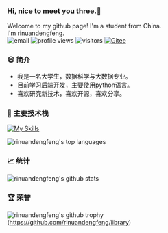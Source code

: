 ### Hi, nice to meet you three.👋
Welcome to my github page! I'm a student from China.  
I'm rinuandengfeng.  
![email](https://img.shields.io/badge/-slzw614@163.com-c14438?style=flat-square&logo=&logoColor=white&link=mailto:slzw614@163.com)
![profile views](https://komarev.com/ghpvc/?username=rinuandengfeng&color=blue&style=flat-square)
![visitors](https://visitor-badge.glitch.me/badge?page_id=rinuandengfeng.rinuandengfeng)
[![Gitee](https://img.shields.io/badge/-Gitee-3eaf7c?style=flat-square&logo=&logoColor=white&link=https://gitee.com/rinuandengfeng)](https://gitee.com/warm-day-and-equal-wind)

### :smile: 简介
- 我是一名大学生，数据科学与大数据专业。
- 目前学习后端开发，主要使用python语言。
- 喜欢研究新技术，喜欢开源，喜欢分享。

### :muscle: 主要技术栈 
[![My Skills](https://skillicons.dev/icons?i=python,java,mysql,html)](https://skillicons.dev)

![rinuandengfeng's top languages](https://github-readme-stats.vercel.app/api/top-langs/?username=rinuandengfeng&theme=tokyonight&&hide_progress=true&layout=compact)



### :chart_with_upwards_trend: 统计
![rinuandengfeng's github stats](https://github-readme-stats.vercel.app/api?username=rinuandengfeng&theme=tokyonight&show_icons=true&count_private=true)


### :trophy: 荣誉
![rinuandengfeng's github trophy](https://github-profile-trophy.vercel.app/?username=rinuandengfeng&row=1)(https://github.com/rinuandengfeng/library)











<!-- **rinuandengfeng/rinuandengfeng** is a ✨ _special_ ✨ repository because its `README.md` (this file) appears on your GitHub profile. -->


<!-- Here are some ideas to get you started:

- 🔭 I’m currently working on ...
- 🌱 I’m currently learning ...
- 👯 I’m looking to collaborate on ...
- 🤔 I’m looking for help with ...
- 💬 Ask me about ...
- 📫 How to reach me: ...
- 😄 Pronouns: ...
- ⚡ Fun fact: ... -->

